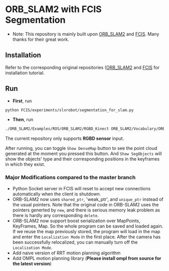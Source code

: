 # ORB_SLAM2 with FCIS Segmentation 

* Note: This repository is mainly built upon [ORB_SLAM2](https://github.com/raulmur/ORB_SLAM2) and [FCIS](https://github.com/msracver/FCIS). Many thanks for their great work.

## Installation
Refer to the corresponding original repositories ([ORB_SLAM2](https://github.com/raulmur/ORB_SLAM2) and [FCIS](https://github.com/msracver/FCIS) for installation tutorial.

## Run

* **First**, run 
```bash
python FCIS/experiments/slxrobot/segmentation_for_slam.py
```

* **Then**, run
```bash
./ORB_SLAM2/Examples/ROS/ORB_SLAM2/RGBD_Kinect ORB_SLAM2/Vocabulary/ORBvoc.bin ORB_SLAM2/Examples/RGB-D/kinect2_qhd.yaml
```

The current repository only supports **RGBD sensor** input.

After running, you can toggle `Show DenseMap` button to see the point cloud generated at the moment you pressed this button.
And `Show SegObjects` will show the objects' type and their corresponding positions in the keyframes in which they exist.


### Major Modifications compared to the master branch
* Python Socket server in FCIS will reset to accept new connections automatically when the client is shutdown.
* ORB-SLAM2 now uses `shared_ptr`, 'weak_ptr', and `unique_ptr` instead of the usual pointers. Note that the original code in ORB-SLAM2 uses the pointers generted by `new`, and there is serious memory leak problem as there is hardly any corresponding `delete`. 
* ORB-SLAM2 now support boost serialization over MapPoints, KeyFrames, Map. So the whole program can be saved and loaded again.
If we reuse the map previously stored, the program will load in the map and enter the `Localization Mode` in the first place. After the camera has been successfully relocalized, you can manually turn off the `Localization Mode`.
* Add naive version of RRT motion planning algorithm
* Add OMPL motion planning library (**Please install ompl from source for the latest version**)